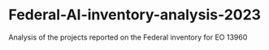 # Federal-AI-inventory-analysis-2023
Analysis of the projects reported on the Federal inventory for EO 13960
